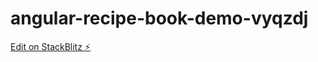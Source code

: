 # angular-recipe-book-demo-vyqzdj

[Edit on StackBlitz ⚡️](https://stackblitz.com/edit/angular-recipe-book-demo-vyqzdj)